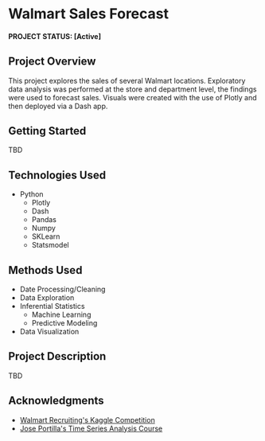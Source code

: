 # Walmart Sales Forecast


#### PROJECT STATUS: [Active]

## Project Overview
This project explores the sales of several Walmart locations. Exploratory data analysis was performed at the store and department level, the findings were used to forecast sales. Visuals were created with the use of Plotly and then deployed via a Dash app.

## Getting Started

TBD

## Technologies Used
* Python
   * Plotly
   * Dash
   * Pandas
   * Numpy
   * SKLearn
   * Statsmodel

## Methods Used
* Date Processing/Cleaning
* Data Exploration
* Inferential Statistics
    * Machine Learning
    * Predictive Modeling
* Data Visualization

## Project Description
TBD

## Acknowledgments
* [Walmart Recruiting's Kaggle Competition](https://www.kaggle.com/c/walmart-recruiting-store-sales-forecasting)
* [Jose Portilla's Time Series Analysis Course](https://www.udemy.com/course/python-for-time-series-data-analysis/)
